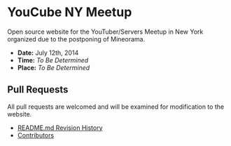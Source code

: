 YouCube NY Meetup
==

Open source website for the YouTuber/Servers Meetup in New York organized due to the postponing of Mineorama.

  - **Date:** July 12th, 2014
  - **Time:** *To Be Determined*
  - **Place:** *To Be Determined*



Pull Requests
--

All pull requests are welcomed and will be examined for modification to the website.

 - [README.md Revision History](https://github.com/MCProHosting/site-youcubemeetup/commits/master/README.md)
 - [Contributors](https://github.com/MCProHosting/site-youcubemeetup/graphs/contributors)


[Website]:http://youcubemeetup.com/
[Twitter]:https://twitter.com/YouCubeMeetup

[Robert Carmosino]:https://github.com/CrypticStorm
[RCTwitter]:https://twitter.com/Cryptic_Storm
[Matthew Salsamendi]:https://github.com/MCProhosting-Matt
[Connor Peet]:https://github.com/connor4312
[David Wasman]:https://github.com/therealduckie
[Jack Cook]:https://github.com/jackcook
